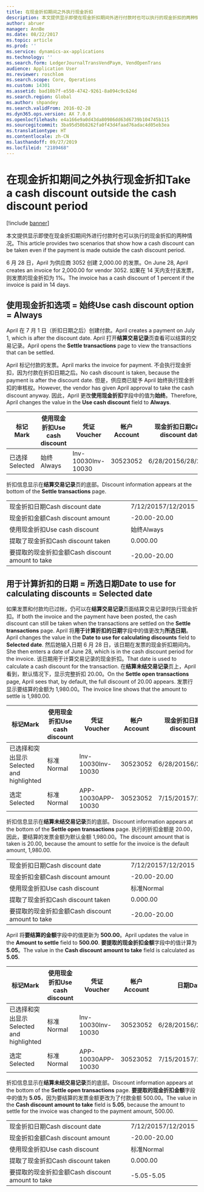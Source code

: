 ```yaml
---
title: 在现金折扣期间之外执行现金折扣
description: 本文提供显示即使在现金折扣期间外进行付款时也可以执行的现金折扣的两种情况。
author: abruer
manager: AnnBe
ms.date: 08/22/2017
ms.topic: article
ms.prod: ''
ms.service: dynamics-ax-applications
ms.technology: ''
ms.search.form: LedgerJournalTransVendPaym, VendOpenTrans
audience: Application User
ms.reviewer: roschlom
ms.search.scope: Core, Operations
ms.custom: 14301
ms.assetid: bad10b7f-e550-4742-9261-8a094c9c624d
ms.search.region: Global
ms.author: shpandey
ms.search.validFrom: 2016-02-28
ms.dyn365.ops.version: AX 7.0.0
ms.openlocfilehash: e4a166e9a0d43da80986dd63d6739b104745b115
ms.sourcegitcommit: 3ba95d50b8262fa0f43d4faad76adac4d05eb3ea
ms.translationtype: HT
ms.contentlocale: zh-CN
ms.lasthandoff: 09/27/2019
ms.locfileid: "2189468"
---
```

# <a name="take-a-cash-discount-outside-the-cash-discount-period"></a><span data-ttu-id="67f0b-103">在现金折扣期间之外执行现金折扣</span><span class="sxs-lookup"><span data-stu-id="67f0b-103">Take a cash discount outside the cash discount period</span></span>

[!include [banner](../includes/banner.md)]

<span data-ttu-id="67f0b-104">本文提供显示即使在现金折扣期间外进行付款时也可以执行的现金折扣的两种情况。</span><span class="sxs-lookup"><span data-stu-id="67f0b-104">This article provides two scenarios that show how a cash discount can be taken even if the payment is made outside the cash discount period.</span></span>

<span data-ttu-id="67f0b-105">6 月 28 日，April 为供应商 3052 创建 2,000.00 的发票。</span><span class="sxs-lookup"><span data-stu-id="67f0b-105">On June 28, April creates an invoice for 2,000.00 for vendor 3052.</span></span> <span data-ttu-id="67f0b-106">如果在 14 天内支付该发票，则发票的现金折扣为 1%。</span><span class="sxs-lookup"><span data-stu-id="67f0b-106">The invoice has a cash discount of 1 percent if the invoice is paid in 14 days.</span></span>

## <a name="use-cash-discount-option--always"></a><span data-ttu-id="67f0b-107">使用现金折扣选项 = 始终</span><span class="sxs-lookup"><span data-stu-id="67f0b-107">Use cash discount option = Always</span></span>
<span data-ttu-id="67f0b-108">April 在 7 月 1 日（折扣日期之后）创建付款。</span><span class="sxs-lookup"><span data-stu-id="67f0b-108">April creates a payment on July 1, which is after the discount date.</span></span> <span data-ttu-id="67f0b-109">April 打开**结算交易记录**页查看可以结算的交易记录。</span><span class="sxs-lookup"><span data-stu-id="67f0b-109">April opens the **Settle transactions** page to view the transactions that can be settled.</span></span> 

<span data-ttu-id="67f0b-110">April 标记付款的发票。</span><span class="sxs-lookup"><span data-stu-id="67f0b-110">April marks the invoice for payment.</span></span> <span data-ttu-id="67f0b-111">不会执行现金折扣，因为付款在折扣日期之后。</span><span class="sxs-lookup"><span data-stu-id="67f0b-111">No cash discount is taken, because the payment is after the discount date.</span></span> <span data-ttu-id="67f0b-112">但是，供应商已赋予 April 始终执行现金折扣的审核权。</span><span class="sxs-lookup"><span data-stu-id="67f0b-112">However, the vendor has given April approval to take the cash discount anyway.</span></span> <span data-ttu-id="67f0b-113">因此，April 更改**使用现金折扣**字段中的值为**始终**。</span><span class="sxs-lookup"><span data-stu-id="67f0b-113">Therefore, April changes the value in the **Use cash discount** field to **Always**.</span></span>

| <span data-ttu-id="67f0b-114">标记</span><span class="sxs-lookup"><span data-stu-id="67f0b-114">Mark</span></span>     | <span data-ttu-id="67f0b-115">使用现金折扣</span><span class="sxs-lookup"><span data-stu-id="67f0b-115">Use cash discount</span></span> | <span data-ttu-id="67f0b-116">凭证</span><span class="sxs-lookup"><span data-stu-id="67f0b-116">Voucher</span></span>   | <span data-ttu-id="67f0b-117">帐户</span><span class="sxs-lookup"><span data-stu-id="67f0b-117">Account</span></span> | <span data-ttu-id="67f0b-118">现金折扣日期</span><span class="sxs-lookup"><span data-stu-id="67f0b-118">Cash discount date</span></span> | <span data-ttu-id="67f0b-119">到期日期</span><span class="sxs-lookup"><span data-stu-id="67f0b-119">Due date</span></span>  | <span data-ttu-id="67f0b-120">开票</span><span class="sxs-lookup"><span data-stu-id="67f0b-120">Invoice</span></span> | <span data-ttu-id="67f0b-121">交易记录币种金额</span><span class="sxs-lookup"><span data-stu-id="67f0b-121">Amount in transaction currency</span></span> | <span data-ttu-id="67f0b-122">货币</span><span class="sxs-lookup"><span data-stu-id="67f0b-122">Currency</span></span> | <span data-ttu-id="67f0b-123">要结算的金额</span><span class="sxs-lookup"><span data-stu-id="67f0b-123">Amount to settle</span></span> |
|----------|-------------------|-----------|---------|--------------------|-----------|---------|--------------------------------|----------|------------------|
| <span data-ttu-id="67f0b-124">已选择</span><span class="sxs-lookup"><span data-stu-id="67f0b-124">Selected</span></span> | <span data-ttu-id="67f0b-125">始终</span><span class="sxs-lookup"><span data-stu-id="67f0b-125">Always</span></span>            | <span data-ttu-id="67f0b-126">Inv-10030</span><span class="sxs-lookup"><span data-stu-id="67f0b-126">Inv-10030</span></span> | <span data-ttu-id="67f0b-127">3052</span><span class="sxs-lookup"><span data-stu-id="67f0b-127">3052</span></span>    | <span data-ttu-id="67f0b-128">6/28/2015</span><span class="sxs-lookup"><span data-stu-id="67f0b-128">6/28/2015</span></span>          | <span data-ttu-id="67f0b-129">7/12/2015</span><span class="sxs-lookup"><span data-stu-id="67f0b-129">7/12/2015</span></span> | <span data-ttu-id="67f0b-130">10030</span><span class="sxs-lookup"><span data-stu-id="67f0b-130">10030</span></span>   | <span data-ttu-id="67f0b-131">-2,000.00</span><span class="sxs-lookup"><span data-stu-id="67f0b-131">-2,000.00</span></span>                      | <span data-ttu-id="67f0b-132">美元</span><span class="sxs-lookup"><span data-stu-id="67f0b-132">USD</span></span>      | <span data-ttu-id="67f0b-133">-1,980.00</span><span class="sxs-lookup"><span data-stu-id="67f0b-133">-1,980.00</span></span>        |

<span data-ttu-id="67f0b-134">折扣信息显示在**结算交易记录**页的底部。</span><span class="sxs-lookup"><span data-stu-id="67f0b-134">Discount information appears at the bottom of the **Settle transactions** page.</span></span>

|                              |           |
|------------------------------|-----------|
| <span data-ttu-id="67f0b-135">现金折扣日期</span><span class="sxs-lookup"><span data-stu-id="67f0b-135">Cash discount date</span></span>           | <span data-ttu-id="67f0b-136">7/12/2015</span><span class="sxs-lookup"><span data-stu-id="67f0b-136">7/12/2015</span></span> |
| <span data-ttu-id="67f0b-137">现金折扣金额</span><span class="sxs-lookup"><span data-stu-id="67f0b-137">Cash discount amount</span></span>         | <span data-ttu-id="67f0b-138">-20.00</span><span class="sxs-lookup"><span data-stu-id="67f0b-138">-20.00</span></span>    |
| <span data-ttu-id="67f0b-139">使用现金折扣</span><span class="sxs-lookup"><span data-stu-id="67f0b-139">Use cash discount</span></span>            | <span data-ttu-id="67f0b-140">始终</span><span class="sxs-lookup"><span data-stu-id="67f0b-140">Always</span></span>    |
| <span data-ttu-id="67f0b-141">提取了现金折扣</span><span class="sxs-lookup"><span data-stu-id="67f0b-141">Cash discount taken</span></span>          | <span data-ttu-id="67f0b-142">0.00</span><span class="sxs-lookup"><span data-stu-id="67f0b-142">0.00</span></span>      |
| <span data-ttu-id="67f0b-143">要提取的现金折扣金额</span><span class="sxs-lookup"><span data-stu-id="67f0b-143">Cash discount amount to take</span></span> | <span data-ttu-id="67f0b-144">-20.00</span><span class="sxs-lookup"><span data-stu-id="67f0b-144">-20.00</span></span>    |

## <a name="date-to-use-for-calculating-discounts--selected-date"></a><span data-ttu-id="67f0b-145">用于计算折扣的日期 = 所选日期</span><span class="sxs-lookup"><span data-stu-id="67f0b-145">Date to use for calculating discounts = Selected date</span></span>
<span data-ttu-id="67f0b-146">如果发票和付款均已过帐，仍可以在**结算交易记录**页面结算交易记录时执行现金折扣。</span><span class="sxs-lookup"><span data-stu-id="67f0b-146">If both the invoice and the payment have been posted, the cash discount can still be taken when the transactions are settled on the **Settle transactions** page.</span></span> <span data-ttu-id="67f0b-147">April 将**用于计算折扣的日期**字段中的值更改为**所选日期**。</span><span class="sxs-lookup"><span data-stu-id="67f0b-147">April changes the value in the **Date to use for calculating discounts** field to **Selected date**.</span></span> <span data-ttu-id="67f0b-148">然后她输入日期 6 月 28 日，该日期在发票的现金折扣期间内。</span><span class="sxs-lookup"><span data-stu-id="67f0b-148">She then enters a date of June 28, which is in the cash discount period for the invoice.</span></span> <span data-ttu-id="67f0b-149">该日期用于计算交易记录的现金折扣。</span><span class="sxs-lookup"><span data-stu-id="67f0b-149">That date is used to calculate a cash discount for the transaction.</span></span> <span data-ttu-id="67f0b-150">在**结算未结交易记录**页上，April 看到，默认情况下，显示完整折扣 20.00。</span><span class="sxs-lookup"><span data-stu-id="67f0b-150">On the **Settle open transactions** page, April sees that, by default, the full discount of 20.00 appears.</span></span> <span data-ttu-id="67f0b-151">发票行显示要结算的金额为 1,980.00。</span><span class="sxs-lookup"><span data-stu-id="67f0b-151">The invoice line shows that the amount to settle is 1,980.00.</span></span>

| <span data-ttu-id="67f0b-152">标记</span><span class="sxs-lookup"><span data-stu-id="67f0b-152">Mark</span></span>                     | <span data-ttu-id="67f0b-153">使用现金折扣</span><span class="sxs-lookup"><span data-stu-id="67f0b-153">Use cash discount</span></span> | <span data-ttu-id="67f0b-154">凭证</span><span class="sxs-lookup"><span data-stu-id="67f0b-154">Voucher</span></span>   | <span data-ttu-id="67f0b-155">帐户</span><span class="sxs-lookup"><span data-stu-id="67f0b-155">Account</span></span> | <span data-ttu-id="67f0b-156">现金折扣日期</span><span class="sxs-lookup"><span data-stu-id="67f0b-156">Cash discount date</span></span> | <span data-ttu-id="67f0b-157">到期日期</span><span class="sxs-lookup"><span data-stu-id="67f0b-157">Due date</span></span>  | <span data-ttu-id="67f0b-158">开票</span><span class="sxs-lookup"><span data-stu-id="67f0b-158">Invoice</span></span> | <span data-ttu-id="67f0b-159">交易记录币种金额</span><span class="sxs-lookup"><span data-stu-id="67f0b-159">Amount in transaction currency</span></span> | <span data-ttu-id="67f0b-160">货币</span><span class="sxs-lookup"><span data-stu-id="67f0b-160">Currency</span></span> | <span data-ttu-id="67f0b-161">要结算的金额</span><span class="sxs-lookup"><span data-stu-id="67f0b-161">Amount to settle</span></span> |
|--------------------------|-------------------|-----------|---------|--------------------|-----------|---------|--------------------------------|----------|------------------|
| <span data-ttu-id="67f0b-162">已选择和突出显示</span><span class="sxs-lookup"><span data-stu-id="67f0b-162">Selected and highlighted</span></span> | <span data-ttu-id="67f0b-163">标准</span><span class="sxs-lookup"><span data-stu-id="67f0b-163">Normal</span></span>            | <span data-ttu-id="67f0b-164">Inv-10030</span><span class="sxs-lookup"><span data-stu-id="67f0b-164">Inv-10030</span></span> | <span data-ttu-id="67f0b-165">3052</span><span class="sxs-lookup"><span data-stu-id="67f0b-165">3052</span></span>    | <span data-ttu-id="67f0b-166">6/28/2015</span><span class="sxs-lookup"><span data-stu-id="67f0b-166">6/28/2015</span></span>          | <span data-ttu-id="67f0b-167">7/12/2015</span><span class="sxs-lookup"><span data-stu-id="67f0b-167">7/12/2015</span></span> | <span data-ttu-id="67f0b-168">10030</span><span class="sxs-lookup"><span data-stu-id="67f0b-168">10030</span></span>   | <span data-ttu-id="67f0b-169">-2,000.00</span><span class="sxs-lookup"><span data-stu-id="67f0b-169">-2,000.00</span></span>                      | <span data-ttu-id="67f0b-170">美元</span><span class="sxs-lookup"><span data-stu-id="67f0b-170">USD</span></span>      | <span data-ttu-id="67f0b-171">-1,980.00</span><span class="sxs-lookup"><span data-stu-id="67f0b-171">-1,980.00</span></span>        |
| <span data-ttu-id="67f0b-172">选定</span><span class="sxs-lookup"><span data-stu-id="67f0b-172">Selected</span></span>                 | <span data-ttu-id="67f0b-173">标准</span><span class="sxs-lookup"><span data-stu-id="67f0b-173">Normal</span></span>            | <span data-ttu-id="67f0b-174">APP-10030</span><span class="sxs-lookup"><span data-stu-id="67f0b-174">APP-10030</span></span> | <span data-ttu-id="67f0b-175">3052</span><span class="sxs-lookup"><span data-stu-id="67f0b-175">3052</span></span>    | <span data-ttu-id="67f0b-176">7/15/2015</span><span class="sxs-lookup"><span data-stu-id="67f0b-176">7/15/2015</span></span>          | <span data-ttu-id="67f0b-177">7/15/2015</span><span class="sxs-lookup"><span data-stu-id="67f0b-177">7/15/2015</span></span> |         | <span data-ttu-id="67f0b-178">500.00</span><span class="sxs-lookup"><span data-stu-id="67f0b-178">500.00</span></span>                         | <span data-ttu-id="67f0b-179">美元</span><span class="sxs-lookup"><span data-stu-id="67f0b-179">USD</span></span>      | <span data-ttu-id="67f0b-180">500.00</span><span class="sxs-lookup"><span data-stu-id="67f0b-180">500.00</span></span>           |

<span data-ttu-id="67f0b-181">折扣信息显示在**结算未结交易记录**页的底部。</span><span class="sxs-lookup"><span data-stu-id="67f0b-181">Discount information appears at the bottom of the **Settle open transactions** page.</span></span> <span data-ttu-id="67f0b-182">执行的折扣金额是 20.00，因此，要结算的发票金额为默认金额 1,980.00。</span><span class="sxs-lookup"><span data-stu-id="67f0b-182">The discount amount that is taken is 20.00, because the amount to settle for the invoice is the default amount, 1,980.00.</span></span>

|                              |           |
|------------------------------|-----------|
| <span data-ttu-id="67f0b-183">现金折扣日期</span><span class="sxs-lookup"><span data-stu-id="67f0b-183">Cash discount date</span></span>           | <span data-ttu-id="67f0b-184">7/12/2015</span><span class="sxs-lookup"><span data-stu-id="67f0b-184">7/12/2015</span></span> |
| <span data-ttu-id="67f0b-185">现金折扣金额</span><span class="sxs-lookup"><span data-stu-id="67f0b-185">Cash discount amount</span></span>         | <span data-ttu-id="67f0b-186">-20.00</span><span class="sxs-lookup"><span data-stu-id="67f0b-186">-20.00</span></span>    |
| <span data-ttu-id="67f0b-187">使用现金折扣</span><span class="sxs-lookup"><span data-stu-id="67f0b-187">Use cash discount</span></span>            | <span data-ttu-id="67f0b-188">标准</span><span class="sxs-lookup"><span data-stu-id="67f0b-188">Normal</span></span>    |
| <span data-ttu-id="67f0b-189">提取了现金折扣</span><span class="sxs-lookup"><span data-stu-id="67f0b-189">Cash discount taken</span></span>          | <span data-ttu-id="67f0b-190">0.00</span><span class="sxs-lookup"><span data-stu-id="67f0b-190">0.00</span></span>      |
| <span data-ttu-id="67f0b-191">要提取的现金折扣金额</span><span class="sxs-lookup"><span data-stu-id="67f0b-191">Cash discount amount to take</span></span> | <span data-ttu-id="67f0b-192">-20.00</span><span class="sxs-lookup"><span data-stu-id="67f0b-192">-20.00</span></span>    |

<span data-ttu-id="67f0b-193">April 将**要结算的金额**字段中的值更新为 **500.00**。</span><span class="sxs-lookup"><span data-stu-id="67f0b-193">April updates the value in the **Amount to settle** field to **500.00**.</span></span> <span data-ttu-id="67f0b-194">**要提取的现金折扣金额**字段中的值计算为 **5.05**。</span><span class="sxs-lookup"><span data-stu-id="67f0b-194">The value in the **Cash discount amount to take** field is calculated as **5.05**.</span></span>

| <span data-ttu-id="67f0b-195">标记</span><span class="sxs-lookup"><span data-stu-id="67f0b-195">Mark</span></span>                     | <span data-ttu-id="67f0b-196">使用现金折扣</span><span class="sxs-lookup"><span data-stu-id="67f0b-196">Use cash discount</span></span> | <span data-ttu-id="67f0b-197">凭证</span><span class="sxs-lookup"><span data-stu-id="67f0b-197">Voucher</span></span>   | <span data-ttu-id="67f0b-198">帐户</span><span class="sxs-lookup"><span data-stu-id="67f0b-198">Account</span></span> | <span data-ttu-id="67f0b-199">日期</span><span class="sxs-lookup"><span data-stu-id="67f0b-199">Date</span></span>      | <span data-ttu-id="67f0b-200">到期日期</span><span class="sxs-lookup"><span data-stu-id="67f0b-200">Due date</span></span>  | <span data-ttu-id="67f0b-201">开票</span><span class="sxs-lookup"><span data-stu-id="67f0b-201">Invoice</span></span> | <span data-ttu-id="67f0b-202">交易记录币种金额</span><span class="sxs-lookup"><span data-stu-id="67f0b-202">Amount in transaction currency</span></span> | <span data-ttu-id="67f0b-203">货币</span><span class="sxs-lookup"><span data-stu-id="67f0b-203">Currency</span></span> | <span data-ttu-id="67f0b-204">要结算的金额</span><span class="sxs-lookup"><span data-stu-id="67f0b-204">Amount to settle</span></span> |
|--------------------------|-------------------|-----------|---------|-----------|-----------|---------|--------------------------------|----------|------------------|
| <span data-ttu-id="67f0b-205">已选择和突出显示</span><span class="sxs-lookup"><span data-stu-id="67f0b-205">Selected and highlighted</span></span> | <span data-ttu-id="67f0b-206">标准</span><span class="sxs-lookup"><span data-stu-id="67f0b-206">Normal</span></span>            | <span data-ttu-id="67f0b-207">Inv-10030</span><span class="sxs-lookup"><span data-stu-id="67f0b-207">Inv-10030</span></span> | <span data-ttu-id="67f0b-208">3052</span><span class="sxs-lookup"><span data-stu-id="67f0b-208">3052</span></span>    | <span data-ttu-id="67f0b-209">6/28/2015</span><span class="sxs-lookup"><span data-stu-id="67f0b-209">6/28/2015</span></span> | <span data-ttu-id="67f0b-210">7/12/2015</span><span class="sxs-lookup"><span data-stu-id="67f0b-210">7/12/2015</span></span> | <span data-ttu-id="67f0b-211">10030</span><span class="sxs-lookup"><span data-stu-id="67f0b-211">10030</span></span>   | <span data-ttu-id="67f0b-212">2,000.00</span><span class="sxs-lookup"><span data-stu-id="67f0b-212">2,000.00</span></span>                       | <span data-ttu-id="67f0b-213">美元</span><span class="sxs-lookup"><span data-stu-id="67f0b-213">USD</span></span>      | <span data-ttu-id="67f0b-214">-500.00</span><span class="sxs-lookup"><span data-stu-id="67f0b-214">-500.00</span></span>          |
| <span data-ttu-id="67f0b-215">选定</span><span class="sxs-lookup"><span data-stu-id="67f0b-215">Selected</span></span>                 | <span data-ttu-id="67f0b-216">标准</span><span class="sxs-lookup"><span data-stu-id="67f0b-216">Normal</span></span>            | <span data-ttu-id="67f0b-217">APP-10030</span><span class="sxs-lookup"><span data-stu-id="67f0b-217">APP-10030</span></span> | <span data-ttu-id="67f0b-218">3052</span><span class="sxs-lookup"><span data-stu-id="67f0b-218">3052</span></span>    | <span data-ttu-id="67f0b-219">7/15/2015</span><span class="sxs-lookup"><span data-stu-id="67f0b-219">7/15/2015</span></span> | <span data-ttu-id="67f0b-220">7/15/2015</span><span class="sxs-lookup"><span data-stu-id="67f0b-220">7/15/2015</span></span> |         | <span data-ttu-id="67f0b-221">500.00</span><span class="sxs-lookup"><span data-stu-id="67f0b-221">500.00</span></span>                         | <span data-ttu-id="67f0b-222">美元</span><span class="sxs-lookup"><span data-stu-id="67f0b-222">USD</span></span>      | <span data-ttu-id="67f0b-223">500.00</span><span class="sxs-lookup"><span data-stu-id="67f0b-223">500.00</span></span>           |

<span data-ttu-id="67f0b-224">折扣信息显示在**结算未结交易记录**页的底部。</span><span class="sxs-lookup"><span data-stu-id="67f0b-224">Discount information appears at the bottom of the **Settle open transactions** page.</span></span> <span data-ttu-id="67f0b-225">**要提取的现金折扣金额**字段中的值为 **5.05**，因为要结算的发票金额更改为了付款金额 500.00。</span><span class="sxs-lookup"><span data-stu-id="67f0b-225">The value in the **Cash discount amount to take** field is **5.05**, because the amount to settle for the invoice was changed to the payment amount, 500.00.</span></span>

|                              |           |
|------------------------------|-----------|
| <span data-ttu-id="67f0b-226">现金折扣日期</span><span class="sxs-lookup"><span data-stu-id="67f0b-226">Cash discount date</span></span>           | <span data-ttu-id="67f0b-227">7/12/2015</span><span class="sxs-lookup"><span data-stu-id="67f0b-227">7/12/2015</span></span> |
| <span data-ttu-id="67f0b-228">现金折扣金额</span><span class="sxs-lookup"><span data-stu-id="67f0b-228">Cash discount amount</span></span>         | <span data-ttu-id="67f0b-229">-20.00</span><span class="sxs-lookup"><span data-stu-id="67f0b-229">-20.00</span></span>    |
| <span data-ttu-id="67f0b-230">使用现金折扣</span><span class="sxs-lookup"><span data-stu-id="67f0b-230">Use cash discount</span></span>            | <span data-ttu-id="67f0b-231">标准</span><span class="sxs-lookup"><span data-stu-id="67f0b-231">Normal</span></span>    |
| <span data-ttu-id="67f0b-232">提取了现金折扣</span><span class="sxs-lookup"><span data-stu-id="67f0b-232">Cash discount taken</span></span>          | <span data-ttu-id="67f0b-233">0.00</span><span class="sxs-lookup"><span data-stu-id="67f0b-233">0.00</span></span>      |
| <span data-ttu-id="67f0b-234">要提取的现金折扣金额</span><span class="sxs-lookup"><span data-stu-id="67f0b-234">Cash discount amount to take</span></span> | <span data-ttu-id="67f0b-235">-5.05</span><span class="sxs-lookup"><span data-stu-id="67f0b-235">-5.05</span></span>     |





